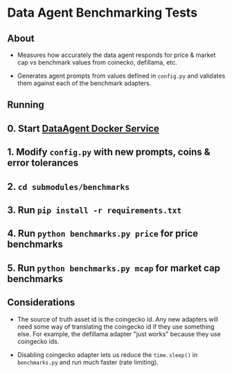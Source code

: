 # Data Agent Benchmarking Tests

## About

- Measures how accurately the data agent responds for price & market cap vs benchmark values from coinecko, defillama, etc.

- Generates agent prompts from values defined in `config.py` and validates them against each of the benchmark adapters.

## Running

## 0. Start [ DataAgent Docker Service](../../moragents_dockers/agents/src/data_agent/README.md)
## 1. Modify `config.py` with new prompts, coins & error tolerances
## 2. `cd submodules/benchmarks`
## 3. Run `pip install -r requirements.txt`
## 4. Run `python benchmarks.py price` for price benchmarks
## 5. Run `python benchmarks.py mcap` for market cap benchmarks

## Considerations

- The source of truth asset id is the coingecko id. Any new adapters will need some way of translating the coingecko id if they use something else. For example, the defillama adapter "just works" because they use coingecko ids.

- Disabling coingecko adapter lets us reduce the `time.sleep()` in `benchmarks.py` and run much faster (rate limiting).
